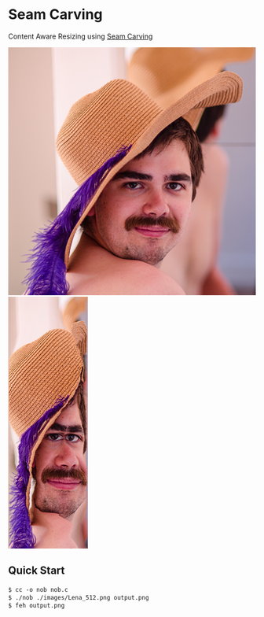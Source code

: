 # Seam Carving

Content Aware Resizing using [Seam Carving](https://en.m.wikipedia.org/wiki/Seam_carving)

![Lena_512](./images/Lena_512.png)
![Lena_162](./images/Lena_162.png)

## Quick Start

```console
$ cc -o nob nob.c
$ ./nob ./images/Lena_512.png output.png
$ feh output.png
```
